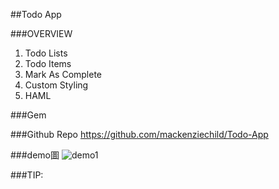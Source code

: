##Todo App

###OVERVIEW
1. Todo Lists
2. Todo Items
3. Mark As Complete
4. Custom Styling
5. HAML


###Gem



###Github Repo
https://github.com/mackenziechild/Todo-App


###demo圖
![demo1](https://github.com/coolsea/rails-12in12-Todo-App/raw/master/app/assets/images/2015-02-10.png)


###TIP:
